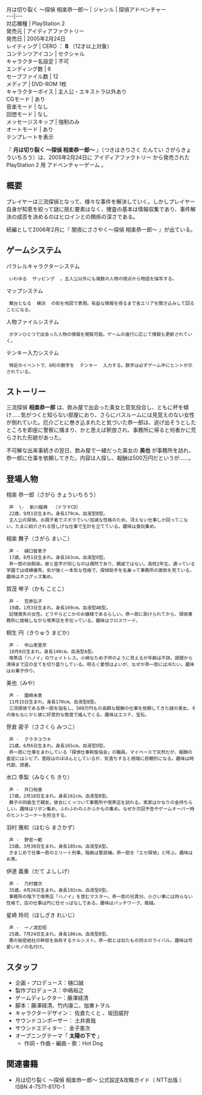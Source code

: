 月は切り裂く 〜探偵 相楽恭一郎〜  |  ジャンル  |  探偵アドベンチャー   
---|---  
対応機種  |  PlayStation 2   
発売元  |  アイディアファクトリー   
発売日  |  2005年2月24日   
レイティング  |  CERO  ：  **B** （12才以上対象）   
コンテンツアイコン  |  セクシャル   
キャラクター名設定  |  不可   
エンディング数  |  6   
セーブファイル数  |  12   
メディア  |  DVD-ROM 1枚   
キャラクターボイス  |  主人公・エキストラ以外あり   
CGモード  |  あり   
音楽モード  |  なし   
回想モード  |  なし   
メッセージスキップ  |  強制のみ   
オートモード  |  あり   
テンプレートを表示  
  
『 **月は切り裂く 〜探偵 相楽恭一郎〜** 』（つきはきりさく たんてい さがらきょういちろう）は、2005年2月24日に  アイディアファクトリー
から発売された  PlayStation 2  用  アドベンチャーゲーム  。

##  概要  

プレイヤーは三流探偵となって、様々な事件を解決していく。しかしプレイヤー自身が知恵を絞って謎に挑む要素はなく、捜査の基本は情報収集であり、事件解決の成否を決めるのはヒロインとの関係の深さである。

続編として2006年2月に『  闇夜にささやく〜探偵 相楽恭一郎〜  』が出ている。

##  ゲームシステム  

パラレルキャラクターシステム

     いわゆる  ザッピング  。主人公以外にも複数の人物の視点から物語を描写する。 
マップシステム

     舞台となる  横浜  の街を地図で表現。有益な情報を得るまで各エリアを聞き込みして回ることになる。 
人物ファイルシステム

     ボタンひとつで出会った人物の情報を閲覧可能。ゲームの進行に応じて情報も更新されていく。 
テンキー入力システム

     特定のイベントで、6桁の数字を  テンキー  入力する。数字は必ずゲーム中にヒントが示されている。 

##  ストーリー  

三流探偵 **相楽恭一郎**
は、飲み屋で出会った美女と意気投合し、ともに杯を傾け……気がつくと知らない部屋におり、さらにバスルームには見覚えのない女性が倒れていた。厄介ごとに巻き込まれたと気づいた恭一郎は、逃げ出そうとしたところを即座に警察に捕まり、かと思えば釈放され、事務所に帰ると何者かに荒らされた形跡があった。

不可解な出来事続きの翌日、飲み屋で一緒だった美女の **美也** が事務所を訪れ、恭一郎に仕事を依頼してきた。内容は人探し、報酬は500万円だというが……。

##  登場人物  

相楽 恭一郎（さがら きょういちろう）

     声  \-  新川龍典  （ドラマCD） 
     22歳。9月1日生まれ。身長179cm。血液型B型。 
     主人公の探偵。お調子者でズボラでいい加減な性格のため、冴えない仕事しか回ってこない。たまに紹介される怪しげな仕事で生計を立てている。趣味は食玩集め。 
相楽 舞子（さがら まいこ）

     声 -  樋口智恵子 
     17歳。8月1日生まれ。身長163cm。血液型O型。 
     恭一郎の幼馴染。彼と苗字が同じなのは偶然であり、親戚ではない。高校2年生。通っている学園では成績優秀。気が強く一本気な性格で、探偵助手を名乗って事務所の面倒を見ている。趣味はネコグッズ集め。 
賀茂 琴子（かも ことこ）

     声 -  笠原弘子 
     19歳。1月3日生まれ。身長169cm。血液型AB型。 
     記憶喪失の女性。どうやらどこかのお嬢様であるらしい。恭一郎に助けられてから、探偵事務所に居候しながら喫茶店を手伝っている。趣味はクロスワード。 
桐生 円（きりゅう まどか）

     声 -  中山恵里奈 
     10月8日生まれ。身長140cm。血液型A型。 
     喫茶店「ハノイ」のウェイトレス。小柄なため子供のように見えるが年齢は不詳。調理から清掃まで店の全てを切り盛りしている。明るく愛想はよいが、なぜか恭一郎には冷たい。趣味はお菓子作り。 
美也（みや）

     声 -  園崎未恵 
     11月15日生まれ。身長170cm。血液型B型。 
     三流探偵である恭一郎を指名し、500万円もの高額な報酬の仕事を依頼してきた謎の美女。その後もなにかと彼に好意的な態度で絡んでくる。趣味はエステ、宝石。 
笹倉 密子（ささくら みつこ）

     声 -  クラタユウキ 
     21歳。6月6日生まれ。身長165cm。血液型O型。 
     恭一郎に仕事をまわしている「探偵仕事斡旋協会」の職員。マイペースで天然だが、報酬の査定にはシビア。普段はのほほんとしているが、気落ちすると極端に悲観的になる。趣味は時代劇、読書。 
水口 季梨（みなくち きり）

     声 -  井口裕香 
     17歳。2月10日生まれ。身長161cm。血液型B型。 
     舞子の同級生で親友。彼女にくっついて事務所や喫茶店を訪れる。実家はかなりの金持ちらしい。趣味はリボン集め、ふわふわのふかふかもの集め。なぜか次回予告やゲームオーバー時のヒントコーナーを担当する。 
羽村 雅和（はむら まさかず）

     声 -  野宮一範 
     23歳。3月30日生まれ。身長185cm。血液型A型。 
     きまじめで仕事一筋のエリート刑事。階級は警部補。恭一郎を「エセ探偵」と呼ぶ。趣味はお茶。 
伊達 義重（だて よししげ）

     声 -  乃村健次 
     35歳。4月26日生まれ。身長192cm。血液型O型。 
     事務所の階下で喫茶店「ハノイ」を営むマスター。恭一郎の兄貴分。小さい事には拘らない性格で、店の仕事は円に任せっぱなしである。趣味はパッチワーク、裁縫。 
星崎 玲司（ほしざき れいじ）

     声 -  一ノ渡宏昭 
     25歳。7月24日生まれ。身長186cm。血液型B型。 
     悪の秘密結社の幹部を自称するナルシスト。恭一郎とは似たもの同士のライバル。趣味は可愛いモノの名付け。 

##  スタッフ  

  * 企画・プロデュース：樋口誠 
  * 製作プロデュース：中嶋裕之 
  * ゲームディレクター：藤澤経清 
  * 脚本：藤澤経清、竹内康二、伽東トヲル 
  * キャラクターデザイン：  佐倉たくと  、坂田威狩 
  * サウンドコンポーザー：  土井直哉 
  * サウンドエディター：  金子憲次 
  * オープニングテーマ「 **太陽の下で** 」 
    * 作詞・作曲・編曲・歌：Hot Dog 

##  関連書籍  

  * 月は切り裂く 〜探偵 相楽恭一郎〜 公式設定&攻略ガイド（  NTT出版  ）  ISBN 4-7571-8170-1 

